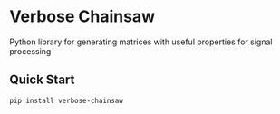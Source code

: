 # Verbose Chainsaw
Python library for generating matrices with useful properties for signal processing

Quick Start
-----
```bash
pip install verbose-chainsaw
```
